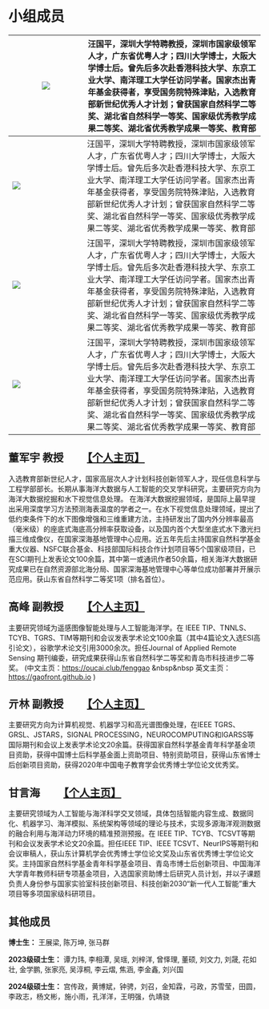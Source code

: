 # 小组成员

| <div style="width: 100pt"><img src=https://lamo.szu.edu.cn/__local/F/6D/43/2547FFC29ECAC0EEEDD5C497A11_E2792CE9_15767.jpg></div> | 汪国平，深圳大学特聘教授，深圳市国家级领军人才，广东省优粤人才；四川大学博士，大阪大学博士后。曾先后多次赴香港科技大学、东京工业大学、南洋理工大学任访问学者。国家杰出青年基金获得者，享受国务院特殊津贴，入选教育部新世纪优秀人才计划；曾获国家自然科学二等奖、湖北省自然科学一等奖、国家级优秀教学成果二等奖、湖北省优秀教学成果一等奖、教育部 |
| ----------------------------------- | ------------------------------------------------------------ |
| <div style="width: 100pt"><img src=https://lamo.szu.edu.cn/__local/F/6D/43/2547FFC29ECAC0EEEDD5C497A11_E2792CE9_15767.jpg></div> | 汪国平，深圳大学特聘教授，深圳市国家级领军人才，广东省优粤人才；四川大学博士，大阪大学博士后。曾先后多次赴香港科技大学、东京工业大学、南洋理工大学任访问学者。国家杰出青年基金获得者，享受国务院特殊津贴，入选教育部新世纪优秀人才计划；曾获国家自然科学二等奖、湖北省自然科学一等奖、国家级优秀教学成果二等奖、湖北省优秀教学成果一等奖、教育部 |
| <div style="width: 100pt"><img src=https://lamo.szu.edu.cn/__local/F/6D/43/2547FFC29ECAC0EEEDD5C497A11_E2792CE9_15767.jpg></div> | 汪国平，深圳大学特聘教授，深圳市国家级领军人才，广东省优粤人才；四川大学博士，大阪大学博士后。曾先后多次赴香港科技大学、东京工业大学、南洋理工大学任访问学者。国家杰出青年基金获得者，享受国务院特殊津贴，入选教育部新世纪优秀人才计划；曾获国家自然科学二等奖、湖北省自然科学一等奖、国家级优秀教学成果二等奖、湖北省优秀教学成果一等奖、教育部 |
| <div style="width: 100pt"><img src=https://lamo.szu.edu.cn/__local/F/6D/43/2547FFC29ECAC0EEEDD5C497A11_E2792CE9_15767.jpg></div> | 汪国平，深圳大学特聘教授，深圳市国家级领军人才，广东省优粤人才；四川大学博士，大阪大学博士后。曾先后多次赴香港科技大学、东京工业大学、南洋理工大学任访问学者。国家杰出青年基金获得者，享受国务院特殊津贴，入选教育部新世纪优秀人才计划；曾获国家自然科学二等奖、湖北省自然科学一等奖、国家级优秀教学成果二等奖、湖北省优秀教学成果一等奖、教育部 |




## 董军宇 教授 　　[【个人主页】](https://it.ouc.edu.cn/djy)

入选教育部新世纪人才，国家高层次人才计划科技创新领军人才，现任信息科学与工程学部部长。长期从事海洋大数据与人工智能的交叉学科研究，主要研究方向为海洋大数据挖掘和水下视觉信息处理。 在海洋大数据挖掘领域，是国际上最早提出采用深度学习方法预测海表温度的学者之一。在水下视觉信息处理领域，提出了低约束条件下的水下图像增强和三维重建方法，主持研发出了国内外分辨率最高（毫米级）的座底式海底高分辨率获取设备，以及国内首个大型坐底式水下激光扫描三维成像仪，在国家深海基地管理中心应用。近五年先后主持国家自然科学基金重大仪器、NSFC联合基金、科技部国际科技合作计划项目等5个国家级项目，已在SCI期刊上发表论文100余篇，其中第一或通讯作者50余篇，相关海洋大数据研究成果已在自然资源部北海分局、国家深海基地管理中心等单位成功部署并开展示范应用。获山东省自然科学二等奖1项（排名首位）。

## 高峰 副教授 　　[【个人主页】](https://oucai.club/fenggao)

主要研究领域为遥感图像智能处理与人工智能海洋学。在 IEEE TIP、TNNLS、TCYB、TGRS、TIM等期刊和会议发表学术论文100余篇（其中4篇论文入选ESI高引论文），谷歌学术论文引用3000余次。担任Journal of Applied Remote Sensing 期刊编委，研究成果获得山东省自然科学二等奖和青岛市科技进步二等奖。 (中文主页：https://oucai.club/fenggao  &nbsp&nbsp 英文主页：https://gaofront.github.io )

## 亓林 副教授 　　[【个人主页】](https://it.ouc.edu.cn/ql2)

主要研究方向为计算机视觉、机器学习和高光谱图像处理，在IEEE TGRS、GRSL、JSTARS，SIGNAL PROCESSING，NEUROCOMPUTING和IGARSS等国际期刊和会议上发表学术论文20余篇。获得国家自然科学基金青年科学基金项目资助，获得中国博士后科学基金面上资助项目、特别资助项目，获得山东省博士后创新项目资助，获得2020年中国电子教育学会优秀博士学位论文优秀奖。

## 甘言海 　　[【个人主页】](https://it.ouc.edu.cn/gyh)

主要研究领域为人工智能与海洋科学交叉领域，具体包括智能内容生成、数据同化、机器学习、海洋模拟、系统架构等领域的理论与技术，实现多源海洋观测数据的融合利用与海洋动力环境的精准预测预报。在 IEEE TIP、TCYB、TCSVT等期刊和会议发表学术论文20余篇。担任IEEE TIP、IEEE TCSVT、NeurIPS等期刊和会议审稿人，获山东计算机学会优秀博士学位论文奖及山东省优秀博士学位论文奖。主持国家自然科学基金青年科学基金项目、青岛市博士后创新项目、中国海洋大学青年教师科研专项基金项目，入选国家资助博士后研究人员计划，并以子课题负责人身份参与国家实验室科技创新项目、科技创新2030“新一代人工智能”重大项目等多项国家级科研项目。

## 其他成员

**博士生：** 王展梁, 陈万坤, 张马群

**2023级硕士生：** 谭力玮, 李相潭, 吴瑶, 刘梓洋, 曾怿理, 董硕, 刘文力, 刘晟, 花如壮, 金学鹏, 张家亮, 吴淳桐, 李云熠, 焦涵, 李金鑫, 刘兴国

**2024级硕士生：** 宫传政，黄博斌，钟骋，刘召，金知霖，弓政，苏雪莹，田圆，李政志，杨文彬，施小雨，孔洋洋，王明强，仇靖骁

